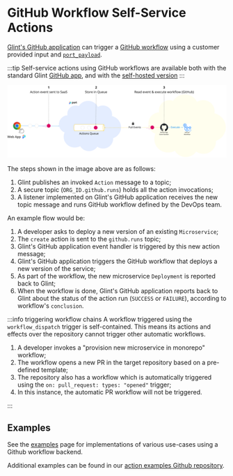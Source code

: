 # GitHub Workflow Self-Service Actions

[Glint's GitHub application](../../../build-your-software-catalog/sync-data-to-catalog/git/github/installation.md) can trigger a [GitHub workflow](https://docs.github.com/en/actions/using-workflows) using a customer provided input and [`port_payload`](/create-self-service-experiences/reflect-action-progress/#action-run-json-structure).

:::tip
Self-service actions using GitHub workflows are available both with the standard Glint [GitHub app](../../../build-your-software-catalog/sync-data-to-catalog/git/github/github.md), and with the [self-hosted version](../../../build-your-software-catalog/sync-data-to-catalog/git/github/self-hosted-installation.md)
:::

![Glint GitHub workflow Architecture](../../../../static/img/self-service-actions/glintGithubWorkflowArchitecture.png)

The steps shown in the image above are as follows:

1. Glint publishes an invoked `Action` message to a topic;
2. A secure topic (`ORG_ID.github.runs`) holds all the action invocations;
3. A listener implemented on Glint's GitHub application receives the new topic message and runs GitHub workflow defined by the DevOps team.

An example flow would be:

1. A developer asks to deploy a new version of an existing `Microservice`;
2. The `create` action is sent to the `github.runs` topic;
3. Glint's GitHub application event handler is triggered by this new action message;
4. Glint's GitHub application triggers the GitHub workflow that deploys a new version of the service;
5. As part of the workflow, the new microservice `Deployment` is reported back to Glint;
6. When the workflow is done, Glint's GitHub application reports back to Glint about the status of the action run (`SUCCESS` or `FAILURE`), according to workflow's `conclusion`.

:::info triggering workflow chains
A workflow triggered using the `workflow_dispatch` trigger is self-contained. This means its actions and effects over the repository cannot trigger other automatic workflows.

1. A developer invokes a "provision new microservice in monorepo" workflow;
2. The workflow opens a new PR in the target repository based on a pre-defined template;
3. The repository also has a workflow which is automatically triggered using the `on: pull_request: types: "opened"` trigger;
4. In this instance, the automatic PR workflow will not be triggered.

:::

## Examples

See the [examples](/create-self-service-experiences/setup-backend/github-workflow/examples/) page for implementations of various use-cases using a Github workflow backend.  

Additional examples can be found in our [action examples Github repository](https://github.com/kozmoai/self-service-actions-examples).
